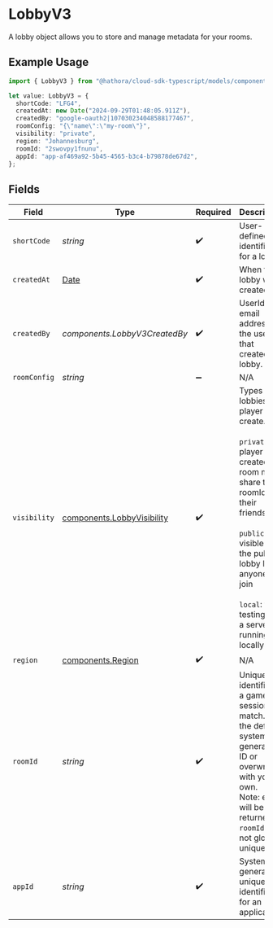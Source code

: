 # LobbyV3

A lobby object allows you to store and manage metadata for your rooms.

## Example Usage

```typescript
import { LobbyV3 } from "@hathora/cloud-sdk-typescript/models/components";

let value: LobbyV3 = {
  shortCode: "LFG4",
  createdAt: new Date("2024-09-29T01:48:05.911Z"),
  createdBy: "google-oauth2|107030234048588177467",
  roomConfig: "{\"name\":\"my-room\"}",
  visibility: "private",
  region: "Johannesburg",
  roomId: "2swovpy1fnunu",
  appId: "app-af469a92-5b45-4565-b3c4-b79878de67d2",
};
```

## Fields

| Field                                                                                                                                                                                                                                       | Type                                                                                                                                                                                                                                        | Required                                                                                                                                                                                                                                    | Description                                                                                                                                                                                                                                 | Example                                                                                                                                                                                                                                     |
| ------------------------------------------------------------------------------------------------------------------------------------------------------------------------------------------------------------------------------------------- | ------------------------------------------------------------------------------------------------------------------------------------------------------------------------------------------------------------------------------------------- | ------------------------------------------------------------------------------------------------------------------------------------------------------------------------------------------------------------------------------------------- | ------------------------------------------------------------------------------------------------------------------------------------------------------------------------------------------------------------------------------------------- | ------------------------------------------------------------------------------------------------------------------------------------------------------------------------------------------------------------------------------------------- |
| `shortCode`                                                                                                                                                                                                                                 | *string*                                                                                                                                                                                                                                    | :heavy_check_mark:                                                                                                                                                                                                                          | User-defined identifier for a lobby.                                                                                                                                                                                                        | LFG4                                                                                                                                                                                                                                        |
| `createdAt`                                                                                                                                                                                                                                 | [Date](https://developer.mozilla.org/en-US/docs/Web/JavaScript/Reference/Global_Objects/Date)                                                                                                                                               | :heavy_check_mark:                                                                                                                                                                                                                          | When the lobby was created.                                                                                                                                                                                                                 |                                                                                                                                                                                                                                             |
| `createdBy`                                                                                                                                                                                                                                 | *components.LobbyV3CreatedBy*                                                                                                                                                                                                               | :heavy_check_mark:                                                                                                                                                                                                                          | UserId or email address for the user that created the lobby.                                                                                                                                                                                | google-oauth2\|107030234048588177467                                                                                                                                                                                                        |
| `roomConfig`                                                                                                                                                                                                                                | *string*                                                                                                                                                                                                                                    | :heavy_minus_sign:                                                                                                                                                                                                                          | N/A                                                                                                                                                                                                                                         | {"name":"my-room"}                                                                                                                                                                                                                          |
| `visibility`                                                                                                                                                                                                                                | [components.LobbyVisibility](../../models/components/lobbyvisibility.md)                                                                                                                                                                    | :heavy_check_mark:                                                                                                                                                                                                                          | Types of lobbies a player can create.<br/><br/>`private`: the player who created the room must share the roomId with their friends<br/><br/>`public`: visible in the public lobby list, anyone can join<br/><br/>`local`: for testing with a server running locally | private                                                                                                                                                                                                                                     |
| `region`                                                                                                                                                                                                                                    | [components.Region](../../models/components/region.md)                                                                                                                                                                                      | :heavy_check_mark:                                                                                                                                                                                                                          | N/A                                                                                                                                                                                                                                         |                                                                                                                                                                                                                                             |
| `roomId`                                                                                                                                                                                                                                    | *string*                                                                                                                                                                                                                                    | :heavy_check_mark:                                                                                                                                                                                                                          | Unique identifier to a game session or match. Use the default system generated ID or overwrite it with your own.<br/>Note: error will be returned if `roomId` is not globally unique.                                                       | 2swovpy1fnunu                                                                                                                                                                                                                               |
| `appId`                                                                                                                                                                                                                                     | *string*                                                                                                                                                                                                                                    | :heavy_check_mark:                                                                                                                                                                                                                          | System generated unique identifier for an application.                                                                                                                                                                                      | app-af469a92-5b45-4565-b3c4-b79878de67d2                                                                                                                                                                                                    |